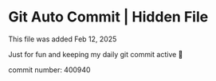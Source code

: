 # Git Auto Commit | Hidden File

This file was added Feb 12, 2025

Just for fun and keeping my daily git commit active 🤪

commit number: 400940
